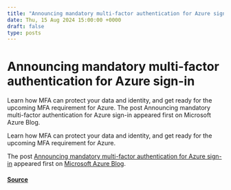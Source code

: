 ```yaml
---
title: "Announcing mandatory multi-factor authentication for Azure sign-in"
date: Thu, 15 Aug 2024 15:00:00 +0000
draft: false
type: posts
---
```

# Announcing mandatory multi-factor authentication for Azure sign-in





Learn how MFA can protect your data and identity, and get ready for the upcoming MFA requirement for Azure. The post Announcing mandatory multi-factor authentication for Azure sign-in appeared first on Microsoft Azure Blog. 

Learn how MFA can protect your data and identity, and get ready for the upcoming MFA requirement for Azure.

The post [Announcing mandatory multi-factor authentication for Azure sign-in](https://azure.microsoft.com/en-us/blog/announcing-mandatory-multi-factor-authentication-for-azure-sign-in/) appeared first on [Microsoft Azure Blog](https://azure.microsoft.com/en-us/blog).

#### [Source](https://azure.microsoft.com/en-us/blog/announcing-mandatory-multi-factor-authentication-for-azure-sign-in/)

